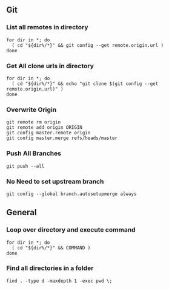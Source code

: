 ## Git
### List all remotes in directory
```
for dir in *; do
  ( cd "${dir%/*}" && git config --get remote.origin.url )
done
```

### Get All clone urls in directory
```
for dir in *; do
  ( cd "${dir%/*}" && echo "git clone $(git config --get remote.origin.url)" )
done
```

### Overwrite Origin
```
git remote rm origin
git remote add origin ORIGIN
git config master.remote origin
git config master.merge refs/heads/master
```

### Push All Branches
```
git push --all
```

### No Need to set upstream branch
```
git config --global branch.autosetupmerge always
```

## General
### Loop over directory and execute command
```
for dir in *; do
  ( cd "${dir%/*}" && COMMAND )
done
```

### Find all directories in a folder
```
find . -type d -maxdepth 1 -exec pwd \;
```
<!--stackedit_data:
eyJoaXN0b3J5IjpbMTI2MDk1MDQ1NiwtMTczNzAzMjY4OCw5NT
g3NzY4MzgsMTMxMTQzMjQ2NV19
-->